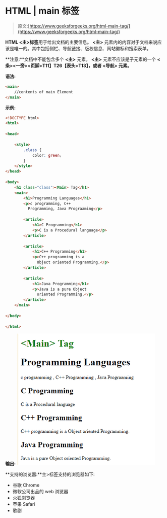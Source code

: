 # HTML | main 标签

> 原文:[https://www.geeksforgeeks.org/html-main-tag/](https://www.geeksforgeeks.org/html-main-tag/)

**HTML <主>标签**用于给出文档的主要信息。 **<主>** 元素内的内容对于文档来说应该是唯一的。其中包括侧栏、导航链接、版权信息、网站徽标和搜索表单。

**注意:**文档中不能包含多个 **<主>** 元素。 **<主>** 元素不应该是子元素的一个 **<条>****<一旁>****<页脚>T11】**T26【表头>T13】，或者 **<导航>** 元素。****

**语法:**

```html
<main>
    //contents of main Element 
</main> 

```

**示例:**

```html
<!DOCTYPE html>
<html>

<head>

    <style>
        .class {
            color: green;
        }
    </style>
</head>

<body>
    <h1 class="class"><Main> Tag</h1>
    <main>
        <h1>Programming Languages</h1>
        <p>c programming, C++ 
          Programming, Java Prograaming</p>

        <article>
            <h1>C Programming</h1>
            <p>C is a Procedural language</p>
        </article>

        <article>
            <h1>C++ Programming</h1>
            <p>C++ programming is a 
              Object oriented Programming.</p>
        </article>

        <article>
            <h1>Java Programming</h1>
            <p>Java is a pure Object 
              oriented Programming.</p>
        </article>
    </main>

</body>

</html>
```

**输出:**
![](img/bd47109fd88be5a8ad4d65c1084de6ee.png)

**支持的浏览器:**主>标签支持的浏览器如下:

*   谷歌 Chrome
*   微软公司出品的 web 浏览器
*   火狐浏览器
*   苹果 Safari
*   歌剧